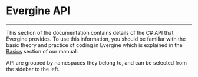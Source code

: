 # Evergine API
---

This section of the documentation contains details of the C# API that Evergine provides. To use this information, you should be familiar with the basic theory and practice of coding in Evergine which is explained in the [Basics](../manual/basics/index.md) section of our manual.

API are grouped by namespaces they belong to, and can be selected from the sidebar to the left.